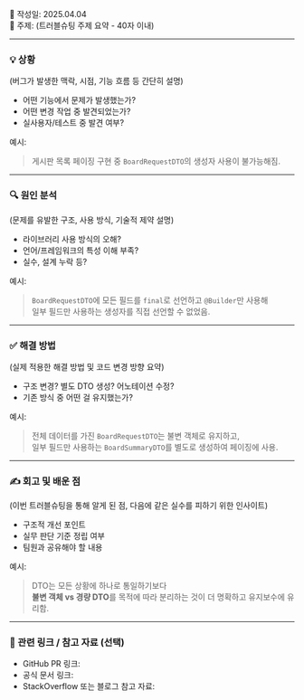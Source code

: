📅 작성일: 2025.04.04
<br>
🔧 주제: (트러블슈팅 주제 요약 - 40자 이내)

---

### 💡 상황

(버그가 발생한 맥락, 시점, 기능 흐름 등 간단히 설명)

- 어떤 기능에서 문제가 발생했는가?
- 어떤 변경 작업 중 발견되었는가?
- 실사용자/테스트 중 발견 여부?

예시:
> 게시판 목록 페이징 구현 중 `BoardRequestDTO`의 생성자 사용이 불가능해짐.

---

### 🔍 원인 분석

(문제를 유발한 구조, 사용 방식, 기술적 제약 설명)

- 라이브러리 사용 방식의 오해?
- 언어/프레임워크의 특성 이해 부족?
- 실수, 설계 누락 등?

예시:
> `BoardRequestDTO`에 모든 필드를 `final`로 선언하고 `@Builder`만 사용해  
> 일부 필드만 사용하는 생성자를 직접 선언할 수 없었음.

---

### ✅ 해결 방법

(실제 적용한 해결 방법 및 코드 변경 방향 요약)

- 구조 변경? 별도 DTO 생성? 어노테이션 수정?
- 기존 방식 중 어떤 걸 유지했는가?

예시:
> 전체 데이터를 가진 `BoardRequestDTO`는 불변 객체로 유지하고,  
> 일부 필드만 사용하는 `BoardSummaryDTO`를 별도로 생성하여 페이징에 사용.

---

### ✍️ 회고 및 배운 점

(이번 트러블슈팅을 통해 알게 된 점, 다음에 같은 실수를 피하기 위한 인사이트)

- 구조적 개선 포인트
- 실무 판단 기준 정립 여부
- 팀원과 공유해야 할 내용

예시:
> DTO는 모든 상황에 하나로 통일하기보다  
> **불변 객체 vs 경량 DTO**를 목적에 따라 분리하는 것이 더 명확하고 유지보수에 유리함.

---

### 📎 관련 링크 / 참고 자료 (선택)

- GitHub PR 링크:
- 공식 문서 링크:
- StackOverflow 또는 블로그 참고 자료:

